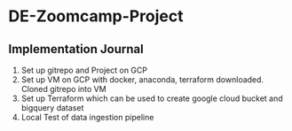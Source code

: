 # DE-Zoomcamp-Project


## Implementation Journal 
1. Set up gitrepo and Project on GCP 
2. Set up VM on GCP with docker, anaconda, terraform downloaded. Cloned gitrepo into VM  
3. Set up Terraform which can be used to create google cloud bucket and bigquery dataset 
4. Local Test of data ingestion pipeline 